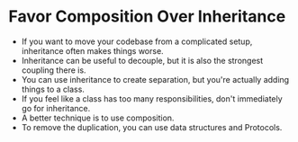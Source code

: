 # Favor Composition Over Inheritance

* If you want to move your codebase from a complicated setup, inheritance often makes things worse.
* Inheritance can be useful to decouple, but it is also the strongest coupling there is.
* You can use inheritance to create separation, but you're actually adding things to a class.
* If you feel like a class has too many responsibilities, don't immediately go for inheritance.
* A better technique is to use composition.
* To remove the duplication, you can use data structures and Protocols.

